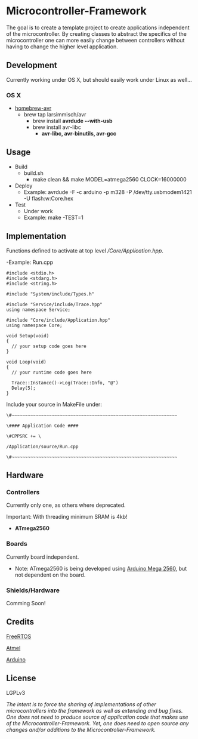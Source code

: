 # Microcontroller-Framework

The goal is to create a template project to create applications independent of the microcontroller.  By creating classes to abstract the specifics of the microcontroller one can more easily change between controllers without having to change the higher level application.

## Development

Currently working under OS X, but should easily work under Linux as well...

### OS X
  - [homebrew-avr](https://github.com/larsimmisch/homebrew-avr)
    - brew tap larsimmisch/avr
      - brew install **avrdude --with-usb**
      - brew install avr-libc
        - **avr-libc, avr-binutils, avr-gcc**

## Usage

  - Build
     - build.sh
       - make clean && make MODEL=atmega2560 CLOCK=16000000
  - Deploy
     - Example: avrdude -F -c arduino -p m328 -P /dev/tty.usbmodem1421 -U flash:w:Core.hex
  - Test
     - Under work
     - Example: make -TEST=1

## Implementation

Functions defined to activate at top level */Core/Application.hpp*.  

  -Example: Run.cpp

    #include <stdio.h>
    #include <stdarg.h>
    #include <string.h>

    #include "System/include/Types.h"

    #include "Service/include/Trace.hpp"
    using namespace Service;

    #include "Core/include/Application.hpp"
    using namespace Core;

    void Setup(void)
    {
      // your setup code goes here
    }

    void Loop(void)
    {
      // your runtime code goes here
      
      Trace::Instance()->Log(Trace::Info, "@")
      Delay(5);
    }


Include your source in MakeFile under:

  
    \#~~~~~~~~~~~~~~~~~~~~~~~~~~~~~~~~~~~~~~~~~~~~~~~~~~~~~~~~~~~~~~

    \#### Application Code ####

    \#CPPSRC += \

    /Application/source/Run.cpp 

    \#~~~~~~~~~~~~~~~~~~~~~~~~~~~~~~~~~~~~~~~~~~~~~~~~~~~~~~~~~~~~~~

## Hardware

### Controllers
Currently only one, as others where deprecated.

Important: With threading minimum SRAM is 4kb!

  - **ATmega2560**

### Boards
Currently board independent.

  - Note: ATmega2560 is being developed using [Arduino Mega 2560](http://arduino.cc/en/Main/arduinoBoardMega2560), but not dependent on the board.

### Shields/Hardware
Comming Soon!

## Credits

[FreeRTOS](http://www.freertos.org/)

[Atmel](http://www.atmel.com/products/microcontrollers/avr/)
  
[Arduino](http://arduino.cc/)

## License

LGPLv3

*The intent is to force the sharing of implementations of other microcontrollers into the framework as well as extending and bug fixes.  One does not need to produce source of application code that makes use of the Microcontroller-Framework.  Yet, one does need to open source any changes and/or additions to the Microcontroller-Framework.*